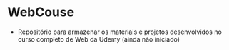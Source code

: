 # WebCouse
- Repositório para armazenar os materiais e projetos desenvolvidos no curso completo de Web da Udemy (ainda não iniciado)
